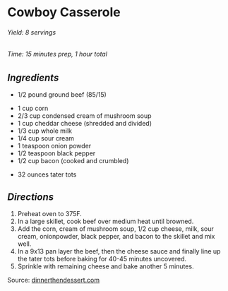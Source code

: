 # Cowboy Casserole

######  Yield: 8 servings
######  Time:  15 minutes prep, 1 hour total

##  *Ingredients*
- 1/2 pound ground beef (85/15)
<!--  -->
- 1 cup corn
- 2/3 cup condensed cream of mushroom soup
- 1 cup cheddar cheese (shredded and divided)
- 1/3 cup whole milk
- 1/4 cup sour cream
- 1 teaspoon onion powder
- 1/2 teaspoon black pepper
- 1/2 cup bacon (cooked and crumbled)
<!--  -->
- 32 ounces tater tots

##  *Directions*
1.  Preheat oven to 375F.
2. In a large skillet, cook beef over medium heat until browned.
3. Add the corn, cream of mushroom soup, 1/2 cup cheese, milk, sour cream, onionpowder, black pepper, and bacon to the skillet and mix well.
4. In a 9x13 pan layer the beef, then the cheese sauce and finally line up the tater tots before baking for 40-45 minutes uncovered.
5. Sprinkle with remaining cheese and bake another 5 minutes.

Source: [dinnerthendessert.com](https://dinnerthendessert.com/cowboy-casserole/#wprm-recipe-container-55618)
